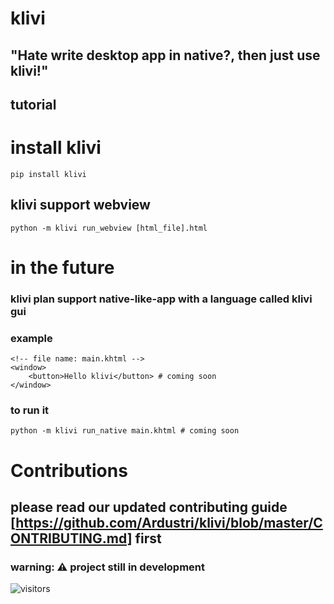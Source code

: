 # klivi

## "Hate write desktop app in native?, then just use klivi!"

## tutorial

# install klivi

```
pip install klivi
```

## klivi support webview

```
python -m klivi run_webview [html_file].html
```

# in the future

### klivi plan support native-like-app with a language called klivi gui

### example

```
<!-- file name: main.khtml -->
<window>
    <button>Hello klivi</button> # coming soon
</window>
```

### to run it

```
python -m klivi run_native main.khtml # coming soon
```

# Contributions

## please read our updated contributing guide [https://github.com/Ardustri/klivi/blob/master/CONTRIBUTING.md] first

### warning: ⚠️ project still in development
![visitors](https://visitor-badge.glitch.me/badge?page_id=ardustri.klivi)
